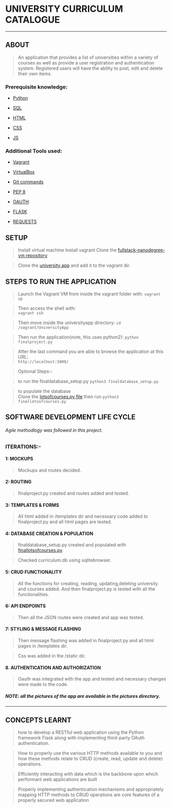 # UNIVERSITY CURRICULUM CATALOGUE
----
## ABOUT
> An application that provides a list of universities within a variety of courses as well as provide a user registration and authentication system. Registered users will have the ability to post, edit and delete their own items.

### Prerequisite knowledge:

  * [Python](https://www.python.org/)

  * [SQL](https://www.postgresql.org/)
  
  * [HTML](https://www.w3schools.com/html/)

  * [CSS](https://www.w3schools.com/css/)
   
  * [JS](https://www.w3schools.com/js/)
  
### Additional Tools used:

  * [Vagrant](https://www.vagrantup.com/)

  * [VirtualBox](https://www.virtualbox.org/)

  * [Git commands](https://in.udacity.com/course/how-to-use-git-and-github--ud775-india)

  * [PEP 8](https://www.python.org/dev/peps/pep-0008/)

  * [OAUTH](https://console.developers.google.com/apis)
  
  * [FLASK](http://flask.pocoo.org/)

  * [REQUESTS](http://docs.python-requests.org/en/master/)

## SETUP
> Install virtual machine
> Install vagrant
> Clone the [fullstack-nanodegree-vm repository](https://github.com/udacity/fullstack-nanodegree-vm)

> Clone the [university app](https://github.com/muskan09/UniversityApp) and add it to the vagrant dir.

## STEPS TO RUN THE APPLICATION
> Launch the Vagrant VM from inside the vagrant folder with: 
`vagrant up`

> Then access the shell with:       
`vagrant ssh`

> Then move inside the universityapp directory:
`cd /vagrant/UniversityApp`

> Then run the application(note, this uses python2):
`python finalproject.py`

> After the last command you are able to browse the application at this URL:        
`http://localhost:5000/`

> Optional Steps-:
    
> to run the finaldatabase_setup.py
`python3 finaldatabase_setup.py`

> to populate the database  
Clone the [lotsofcourses.py file](https://github.com/muskan09/LotsOfCourses)
then run 
`python3 finallotsofcourses.py`

## SOFTWARE DEVELOPMENT LIFE CYCLE
###### Agile methodlogy was followed in this project.
### ITERATIONS:-
#### 1: MOCKUPS
> Mockups and routes decided.

#### 2: ROUTING
> finalproject.py created and routes added and tested.

#### 3: TEMPLATES & FORMS
> All html added in /templates dir and necessary code added to finalproject.py and all html pages are tested.

#### 4: DATABASE CREATION & POPULATION
> finaldatabase_setup.py created and populated with [finallotsofcourses.py](https://github.com/muskan09/LotsOfCourses).
 
> Checked curriculum.db using sqlitebrowser.

#### 5: CRUD FUNCTIONALITY
> All the functions for creating, reading, updating,deleting university and courses added. And then finalproject.py is tested with all the functionalities.

####  6: API ENDPOINTS
> Then all the JSON routes were created and app was tested.

#### 7: STYLING & MESSAGE FLASHING
> Then message flashing was added in finalproject.py and all html pages in /templates dir.

> Css was added in the /static dir.


#### 8. AUTHENTICATION AND AUTHORIZATION
> Oauth was integrated with the app and tested and necessary changes were made to the code.

##### NOTE: all the pictures of the app are available in the pictures directory.

----
## CONCEPTS LEARNT

> how to develop a RESTful web application using the Python framework Flask along with implementing third-party OAuth authentication. 

> How to properly use the various HTTP methods available to you and how these methods relate to CRUD (create, read, update and delete) operations.

> Efficiently interacting with data which is the backbone upon which performant web applications are built

> Properly implementing authentication mechanisms and appropriately mapping HTTP methods to CRUD operations are core features of a properly secured web application
